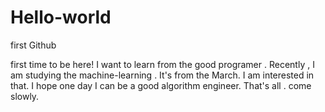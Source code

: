 # Hello-world
first Github

first time to be here!
I want to learn from the good programer .
Recently , I am studying the machine-learning . It's from the March.
I am interested in that.
I hope one day I can be a good algorithm engineer.
That's all . come slowly.

